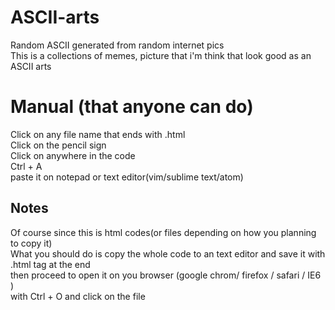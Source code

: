 # ASCII-arts
Random ASCII generated from random internet pics  
This is a collections of memes, picture that i'm think that look good as an ASCII arts
# Manual (that anyone can do)
Click on any file name that ends with .html  
Click on the pencil sign  
Click on anywhere in the code  
Ctrl + A  
paste it on notepad or text editor(vim/sublime text/atom)

## Notes
Of course since this is html codes(or files depending on how you planning to copy it)  
What you should do is copy the whole code to an text editor and save it with .html tag at the end  
then proceed to open it on you browser (google chrom/ firefox / safari / IE6 )  
with Ctrl + O and click on the file

